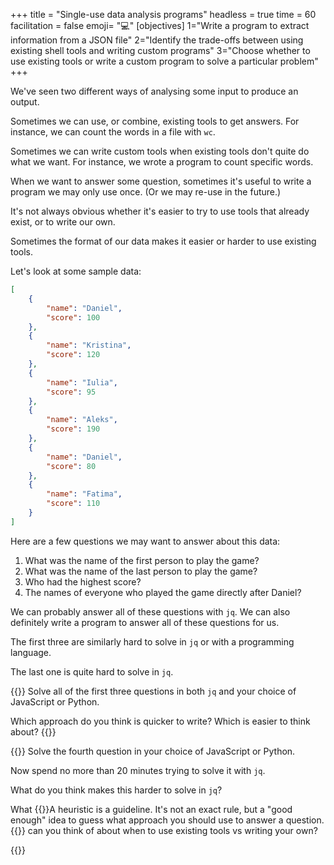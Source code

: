 +++
title = "Single-use data analysis programs"
headless = true
time = 60
facilitation = false
emoji= "💻"
[objectives]
    1="Write a program to extract information from a JSON file"
    2="Identify the trade-offs between using existing shell tools and writing custom programs"
    3="Choose whether to use existing tools or write a custom program to solve a particular problem"
+++

We've seen two different ways of analysing some input to produce an output.

Sometimes we can use, or combine, existing tools to get answers. For instance, we can count the words in a file with `wc`.

Sometimes we can write custom tools when existing tools don't quite do what we want. For instance, we wrote a program to count specific words.

When we want to answer some question, sometimes it's useful to write a program we may only use once. (Or we may re-use in the future.)

It's not always obvious whether it's easier to try to use tools that already exist, or to write our own.

Sometimes the format of our data makes it easier or harder to use existing tools.

Let's look at some sample data:

```json
[
    {
        "name": "Daniel",
        "score": 100
    },
    {
        "name": "Kristina",
        "score": 120
    },
    {
        "name": "Iulia",
        "score": 95
    },
    {
        "name": "Aleks",
        "score": 190
    },
    {
        "name": "Daniel",
        "score": 80
    },
    {
        "name": "Fatima",
        "score": 110
    }
]
```

Here are a few questions we may want to answer about this data:
1. What was the name of the first person to play the game?
2. What was the name of the last person to play the game?
3. Who had the highest score?
4. The names of everyone who played the game directly after Daniel?

We can probably answer all of these questions with `jq`. We can also definitely write a program to answer all of these questions for us.

The first three are similarly hard to solve in `jq` or with a programming language.

The last one is quite hard to solve in `jq`.

{{<note type="Exercise">}}
Solve all of the first three questions in both `jq` and your choice of JavaScript or Python.

Which approach do you think is quicker to write? Which is easier to think about?
{{</note>}}

{{<note type="Exercise">}}
Solve the fourth question in your choice of JavaScript or Python.

Now spend no more than 20 minutes trying to solve it with `jq`.

What do you think makes this harder to solve in `jq`?

What {{<tooltip title="heuristics">}}A heuristic is a guideline. It's not an exact rule, but a "good enough" idea to guess what approach you should use to answer a question.{{</tooltip>}} can you think of about when to use existing tools vs writing your own?

{{</note>}}
